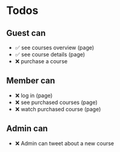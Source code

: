# Todos

## Guest can
* ✅ see courses overview (page)
* ✅ see course details (page)
* ❌ purchase a course

## Member can
* ❌ log in (page)
* ❌ see purchased courses (page)
* ❌ watch purchased course (page)

## Admin can
* ❌ Admin can tweet about a new course
